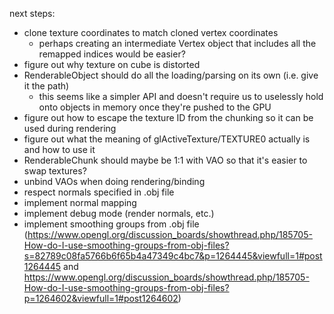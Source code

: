 next steps:

- clone texture coordinates to match cloned vertex coordinates
  - perhaps creating an intermediate Vertex object that includes all the remapped indices would be easier?
- figure out why texture on cube is distorted
- RenderableObject should do all the loading/parsing on its own (i.e. give it the path)
  - this seems like a simpler API and doesn't require us to uselessly hold onto objects in memory once they're pushed to the GPU
- figure out how to escape the texture ID from the chunking so it can be used during rendering
- figure out what the meaning of glActiveTexture/TEXTURE0 actually is and how to use it
- RenderableChunk should maybe be 1:1 with VAO so that it's easier to swap textures?
- unbind VAOs when doing rendering/binding
- respect normals specified in .obj file
- implement normal mapping
- implement debug mode (render normals, etc.)
- implement smoothing groups from .obj file (https://www.opengl.org/discussion_boards/showthread.php/185705-How-do-I-use-smoothing-groups-from-obj-files?s=82789c08fa5766b6f65b4a47349c4bc7&p=1264445&viewfull=1#post1264445 and https://www.opengl.org/discussion_boards/showthread.php/185705-How-do-I-use-smoothing-groups-from-obj-files?p=1264602&viewfull=1#post1264602)

